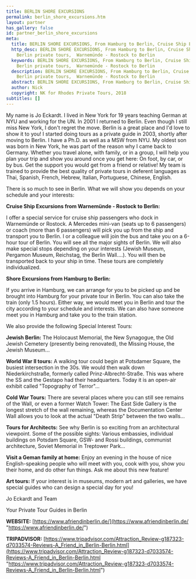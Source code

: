 ```yaml
---
title: BERLIN SHORE EXCURSIONS
permalink: berlin_shore_excursions.htm
layout: partner
has_gallery: false
id: partner_berlin_shore_excursions
meta:
  title: BERLIN SHORE EXCURSIONS, From Hamburg to Berlin, Cruise Ship Excursions
  http_desc: BERLIN SHORE EXCURSIONS, From Hamburg to Berlin, Cruise Ship Excursions,
    Berlin private tours,  Warnemünde - Rostock to Berlin
  keywords: BERLIN SHORE EXCURSIONS, From Hamburg to Berlin, Cruise Ship Excursions,
    Berlin private tours,  Warnemünde - Rostock to Berlin
  description: BERLIN SHORE EXCURSIONS, From Hamburg to Berlin, Cruise Ship Excursions,
    Berlin private tours,  Warnemünde - Rostock to Berlin
  abstract: BERLIN SHORE EXCURSIONS, From Hamburg to Berlin, Cruise Ship Excursions
  author: Nick
  copyright: NK for Rhodes Private Tours, 2018
subtitles: []
---
```


My name is Jo Eckardt. I lived in New York for 19 years teaching German at NYU and working for the UN. In 2001 I returned to Berlin. Even though I still miss New York, I don't regret the move. Berlin is a great place and I'd love to show it to you! I started doing tours as a private guide in 2003, shortly after moving to Berlin. I have a Ph.D. as well as a MSW from NYU. My oldest son was born in New York, he was part of the reason why I came back to Germany. Whether you travel alone, with family, or in a group, I will help you plan your trip and show you around once you get here: On foot, by car, or by bus. Get the support you would get from a friend or relative! My team is trained to provide the best quality of private tours in deferent languages as Thai, Spanish, French, Hebrew, Italian, Portuguese, Chinese, English.

There is so much to see in Berlin. What we will show you depends on your schedule and your interests:

**Cruise Ship Excursions from Warnemünde - Rostock to Berlin:**

I offer a special service for cruise ship passengers who dock in Warnemünde or Rostock. A Mercedes mini-van (seats up to 6 passengers) or coach (more than 6 passengers) will pick you up from the ship and transport you to Berlin. I or a colleague will join the bus and take you on a 6-hour tour of Berlin. You will see all the major sights of Berlin. We will also make special stops depending on your interests (Jewish Museum, Pergamon Museum, Reichstag, the Berlin Wall....). You will then be transported back to your ship in time. These tours are completely individualized.

**Shore Excursions from Hamburg to Berlin:**

If you arrive in Hamburg, we can arrange for you to be picked up and be brought into Hamburg for your private tour in Berlin. You can also take the train (only 1.5 hours). Either way, we would meet you in Berlin and tour the city according to your schedule and interests. We can also have someone meet you in Hamburg and take you to the train station.

We also provide the following Special Interest Tours:

**Jewish Berlin:** The Holocaust Memorial, the New Synagogue, the Old Jewish Cemetery (presently being renovated), the Missing House, the Jewish Museum...

**World War II tours:** A walking tour could begin at Potsdamer Square, the busiest intersection in the 30s. We would then walk down Niederkirchstraße, formerly called Prinz-Albrecht-Straße. This was where the SS and the Gestapo had their headquarters. Today it is an open-air exhibit called "Topography of Terror"...

**Cold War Tours:** There are several places where you can still see remains of the Wall, or even a former Watch Tower: The East Side Gallery is the longest stretch of the wall remaining, whereas the Documentation Center Wall allows you to look at the actual "Death Strip" between the two walls...

**Tours for Architects:** See why Berlin is so exciting from an architectural viewpoint. Some of the possible sights: Various embassies, individual buildings on Potsdam Square, GSW- and Rossi buildings, communist architecture, Soviet Memorial in Treptower Park...

**Visit a Geman family at home:** Enjoy an evening in the house of nice English-speaking people who will meet with you, cook with you, show you their home, and do other fun things. Ask me about this new feature!

**Art tours:** If your interest is in museums, modern art and galleries, we have special guides who can design a special day for you!

Jo Eckardt and Team

Your Private Tour Guides in Berlin

**WEBSITE:**   [https://www.afriendinberlin.de/](https://www.afriendinberlin.de/ "https://www.afriendinberlin.de/")

**TRIPADVISOR:**  [https://www.tripadvisor.com/Attraction_Review-g187323-d7033574-Reviews-A_Friend_in_Berlin-Berlin.html](https://www.tripadvisor.com/Attraction_Review-g187323-d7033574-Reviews-A_Friend_in_Berlin-Berlin.html "https://www.tripadvisor.com/Attraction_Review-g187323-d7033574-Reviews-A_Friend_in_Berlin-Berlin.html")